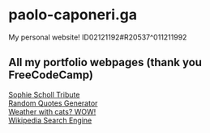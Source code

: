 # paolo-caponeri.ga
My personal website!
ID02121192#R20537^011211992

## All my portfolio webpages (thank you FreeCodeCamp)
[Sophie Scholl Tribute](https://eliijahh.github.io/tribute.html) <br/>
[Random Quotes Generator](https://eliijahh.github.io/quotes.html) <br/>
[Weather with cats? WOW!](https://eliijahh.github.io/weather.html) <br/>
[Wikipedia Search Engine](https://eliijahh.github.io/wiki.html) <br/>
